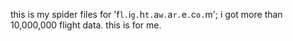 this is my spider files for 'f`l.`i`g.`h`t.`a`w.`a`r.`e`.`c`o.`m';
i got more than 10,000,000 flight data.
this is for me.
